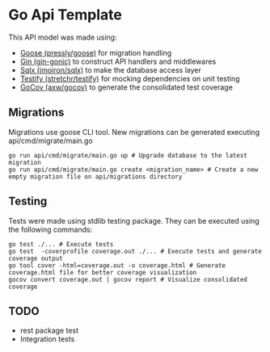 # Go Api Template

This API model was made using:

- [Goose (pressly/goose)](https://github.com/pressly/goose) for migration handling
- [Gin (gin-gonic)](https://github.com/gin-gonic/gin) to construct API handlers and middlewares
- [Sqlx (jmoiron/sqlx)](https://github.com/jmoiron/sqlx) to make the database access layer
- [Testify (stretchr/testify)](https://github.com/stretchr/testify) for mocking dependencies on unit testing
- [GoCov (axw/gocov)](https://github.com/axw/gocov) to generate the consolidated test coverage

## Migrations

Migrations use goose CLI tool. New migrations can be generated executing api/cmd/migrate/main.go

```
go run api/cmd/migrate/main.go up # Upgrade database to the latest migration
go run api/cmd/migrate/main.go create <migration_name> # Create a new empty migration file on api/migrations directory
```

## Testing

Tests were made using stdlib testing package. They can be executed using the following commands:

```
go test ./... # Execute tests
go test  -coverprofile coverage.out ./... # Execute tests and generate coverage output
go tool cover -html=coverage.out -o coverage.html # Generate coverage.html file for better coverage visualization
gocov convert coverage.out | gocov report # Visualize consolidated coverage
```

## TODO

- rest package test
- Integration tests
